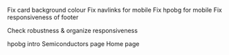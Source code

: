 Fix card background colour
Fix navlinks for mobile
Fix hpobg for mobile
Fix responsiveness of footer

Check robustness & organize responsiveness

hpobg intro
Semiconductors page
Home page
